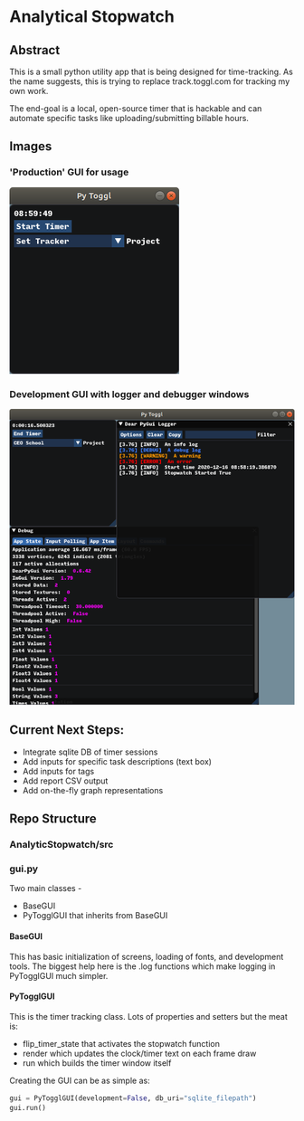 # Analytical Stopwatch

## Abstract

This is a small python utility app that is being designed for time-tracking. As the name suggests, this is trying to replace track.toggl.com for tracking my own work.

The end-goal is a local, open-source timer that is hackable and can automate specific tasks like uploading/submitting billable hours.

## Images
### 'Production' GUI for usage
![Productions View](./repo_resources/non_development.png)
### Development GUI with logger and debugger windows
![Development View](./repo_resources/development_mode.png)

## Current Next Steps:
* Integrate sqlite DB of timer sessions
* Add inputs for specific task descriptions (text box)
* Add inputs for tags
* Add report CSV output
* Add on-the-fly graph representations

## Repo Structure

### AnalyticStopwatch/src

### gui.py
Two main classes - 
* BaseGUI 
* PyTogglGUI that inherits from BaseGUI

#### BaseGUI
This has basic initialization of screens, loading of fonts, and development tools. The biggest help here is the .log functions which make logging in PyTogglGUI much simpler.

#### PyTogglGUI
This is the timer tracking class. Lots of properties and setters but the meat is:
* flip_timer_state that activates the stopwatch function
* render which updates the clock/timer text on each frame draw
* run which builds the timer window itself

Creating the GUI can be as simple as:
```python
gui = PyTogglGUI(development=False, db_uri="sqlite_filepath")
gui.run()
```